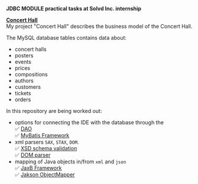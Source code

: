 **JDBC MODULE practical tasks at Solvd Inc. internship**

[**Concert Hall**](https://github.com/AlenaShvedava/SolvdLab/tree/main/ConcertHall)\
My project "Concert Hall" describes the business model of the Concert Hall.

The MySQL database tables contains data about:
- concert halls
- posters
- events
- prices
- compositions
- authors
- customers
- tickets
- orders

In this repository are being worked out: 
- options for connecting the IDE with the database through the \
:white_check_mark: [DAO](https://github.com/AlenaShvedava/SolvdLab/blob/main/ConcertHall/src/main/java/pl/solvd/concerthall/DAOReader.java)\
:white_check_mark: [MyBatis Framework](https://github.com/AlenaShvedava/SolvdLab/blob/main/ConcertHall/src/main/java/pl/solvd/concerthall/MyBatisReader.java)
- xml parsers `SAX`, `STAX`, `DOM`.\
:white_check_mark: [XSD schema validation](https://github.com/AlenaShvedava/SolvdLab/blob/main/ConcertHall/src/main/resources/XMLSchema.xsd)\
:white_check_mark: [DOM parser](https://github.com/AlenaShvedava/SolvdLab/blob/main/ConcertHall/src/main/java/pl/solvd/concerthall/XMLReader.java)
- mapping of Java objects in/from `xml` and `json`\
:white_check_mark: [JaxB Framework](https://github.com/AlenaShvedava/SolvdLab/blob/main/ConcertHall/src/main/java/pl/solvd/concerthall/JaxBReader.java)\
:white_check_mark: [Jakson ObjectMapper](https://github.com/AlenaShvedava/SolvdLab/blob/main/ConcertHall/src/main/java/pl/solvd/concerthall/JsonReader.java)
